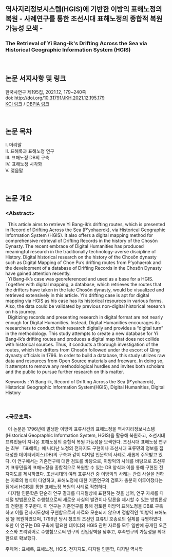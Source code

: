 ## 역사지리정보시스템(HGIS)에 기반한 이방익 표해노정의 복원 - 사례연구를 통한 조선시대 표해노정의 종합적 복원 가능성 모색 -
### The Retrieval of Yi Bang-ik's Drifting Across the Sea via Historical Geographic Information System (HGIS)

</br>

## 논문 서지사항 및 링크
한국사연구 제195집, 2021.12, 179~240쪽  
doi: <http://doi.org/10.31791/JKH.2021.12.195.179>  
[KCI 링크](https://www.kci.go.kr/kciportal/ci/sereArticleSearch/ciSereArtiView.kci?sereArticleSearchBean.artiId=ART002796513) / [DBPIA 링크](https://www-dbpia-co-kr/journal/articleDetail?nodeId=NODE10894564)

</br>

## 논문 목차

Ⅰ. 머리말</br>
Ⅱ. 표해록과 표해노정 연구</br>
Ⅲ. 표해노정 DB의 구축</br>
Ⅳ. 표해노정 시각화</br>
Ⅴ. 맺음말

</br>

## 논문 개요

### \<Abstract\>


&nbsp;&nbsp;This article aims to retrieve Yi Bang-ik’s drifting routes, which is presented in Record of Drifting Across the Sea (P’yohaerok), via Historical Geographic Information System (HGIS). It also offers a digital mapping method for comprehensive retrieval of Drifting Records in the history of the Chosŏn Dynasty. The recent embrace of Digital Humanities has produced meaningful research in the traditionally technology-averse discipline of History. Digital historical research on the history of the Chosŏn dynasty such as Digital Mapping of Choe Pu’s drifting routes from P’yohaerok and the development of a database of Drifting Records in the Chosŏn Dynasty have gained attention recently. </br>
&nbsp;&nbsp;Yi Bang-ik’s case was georeferenced and used as a base for a HGIS. Together with digital mapping, a database, which retrieves the routes that the drifters have taken in the late Chosŏn dynasty, would be visualized and retrieved extensively in this article. Yi’s drifting case is apt for digital mapping via HGIS as his case has its historical resources in various forms. Also, the data could be validated by previous non-digital historical research on his journey. </br>
&nbsp;&nbsp;Digitizing records and presenting research in digital format are not nearly enough for Digital Humanities. Instead, Digital Humanities encourages its researchers to conduct their research digitally and provides a “digital turn” in the methodology. This study attempts to create a new database for Yi Bang-ik’s drifting routes and produces a digital map that does not collide with historical sources. Thus, it conducts a thorough investigation of the routes, which the drifters from Chosŏn followed under the escort of Qing dynasty officials in 1796. In order to build a database, this study utilizes raw data and resources from Open Source materials and freeware. In doing so, it attempts to remove any methodological hurdles and invites both scholars and the public to pursue further research on this matter.

Keywords : Yi Bang-ik, Record of Drifting Across the Sea (P’yohaerok), Historical Geographic Information System(HGIS), Digital Humanities, Digital History

</br>

### \<국문초록\>

&nbsp;&nbsp;이 논문은 1796년에 발생한 이방익 표류사건의 표해노정을 역사지리정보시스템(Historical Geopraphic Information System, HGIS)을 활용해 복원하고, 조선시대 표류민들이 지나온 표해노정의 종합적 복원 가능성을 모색한다. 조선시대 표해노정 연구는 최부 『표해록』에 나타난 노정의 전자지도 구현이나 조선시대 표류민의 정보를 집대성한 데이터베이스(DB)의 구축과 같이 디지털 인문학의 사례로 새롭게 주목받고 있다. 이 연구에서는 기존연구에 대한 검토를 바탕으로, 이방익의 사례를 바탕으로 조선후기 표류민들의 표해노정을 종합적으로 복원할 수 있는 DB 양식과 이를 통해 구현된 전자지도를 제시하였다. 조선시대의 여러 표류사건 중 이방익의 사례는 관련 사실을 전하는 자료의 형식이 다양하고, 표해노정에 대한 기존연구의 검토가 충분히 이루어졌다는 점에서 HGIS를 통한 표해노정 복원의 사례로 적합하다.</br>
&nbsp;&nbsp;디지털 인문학은 단순히 연구 결과를 디지털상에 표현하는 것을 넘어, 연구 자체를 디지털 방법론으로 수행함으로써 새로운 사실의 발견이나 담론을 제시할 수 있는 방법론상의 전환을 추구한다. 이 연구는 기존연구를 통해 검토된 이방익 표해노정을 DB로 구축하고 이를 전자지도상에 구현함으로써 사료와 모순되지 않으며 정합적인 ‘이방익 표해노정’을 복원하였으며, 1796년 당시 청조의 조선인 표류민 호송로의 실체를 규명하였다. 또한 이 연구는 DB 구축에 필요한 데이터와 HGIS 관련 자료를 모두 일반에 공개된 오픈소스와 프리웨어로 수행함으로써 연구의 진입장벽을 낮추고, 후속연구의 가능성을 최대한으로 확보했다.

주제어 : 표해록, 표해노정, HGIS, 전자지도, 디지털 인문학, 디지털 역사학


</br>
